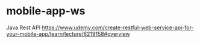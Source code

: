 # mobile-app-ws
Java Rest API
https://www.udemy.com/create-restful-web-service-api-for-your-mobile-app/learn/lecture/6219158#overview
